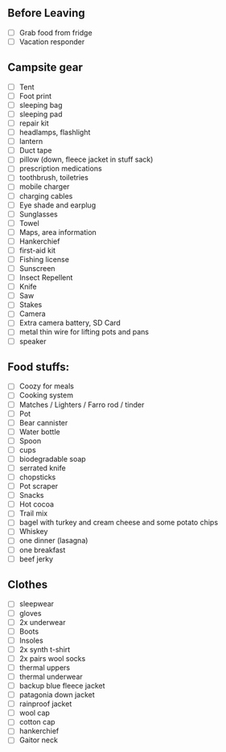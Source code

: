
## Before Leaving
- [ ] Grab food from fridge
- [ ] Vacation responder

## Campsite gear
- [ ] Tent
- [ ] Foot print
- [ ] sleeping bag
- [ ] sleeping pad
- [ ] repair kit
- [ ] headlamps, flashlight
- [ ] lantern
- [ ] Duct tape
- [ ] pillow (down, fleece jacket in stuff sack)
- [ ] prescription medications
- [ ] toothbrush, toiletries
- [ ] mobile charger
- [ ] charging cables
- [ ] Eye shade and earplug
- [ ] Sunglasses
- [ ] Towel
- [ ] Maps, area information
- [ ] Hankerchief
- [ ] first-aid kit
- [ ] Fishing license
- [ ] Sunscreen 
- [ ] Insect Repellent
- [ ] Knife
- [ ] Saw
- [ ] Stakes
- [ ] Camera
- [ ] Extra camera battery, SD Card
- [ ] metal thin wire for lifting pots and pans
- [ ] speaker 

## Food stuffs:
- [ ] Coozy for meals
- [ ] Cooking system
- [ ] Matches / Lighters / Farro rod / tinder
- [ ] Pot
- [ ] Bear cannister
- [ ] Water bottle
- [ ] Spoon
- [ ] cups 
- [ ] biodegradable soap
- [ ] serrated knife
- [ ] chopsticks
- [ ] Pot scraper
- [ ] Snacks
- [ ] Hot cocoa
- [ ] Trail mix
- [ ] bagel with turkey and cream cheese and some potato chips
- [ ] Whiskey
- [ ] one dinner (lasagna)
- [ ] one breakfast
- [ ] beef jerky

## Clothes
 
- [ ] sleepwear
- [ ] gloves
- [ ] 2x underwear
- [ ] Boots
- [ ] Insoles
- [ ] 2x synth t-shirt
- [ ] 2x pairs wool socks
- [ ] thermal uppers
- [ ] thermal underwear
- [ ] backup blue fleece jacket
- [ ] patagonia down jacket
- [ ] rainproof jacket
- [ ] wool cap
- [ ] cotton cap
- [ ] hankerchief
- [ ] Gaitor neck
